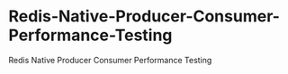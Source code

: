 # Redis-Native-Producer-Consumer-Performance-Testing
Redis Native Producer Consumer Performance Testing
